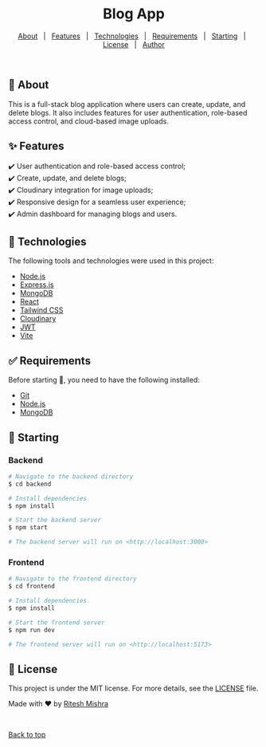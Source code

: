 <h1 align="center">Blog App</h1>

<p align="center">
  <a href="#dart-about">About</a> &#xa0; | &#xa0; 
  <a href="#sparkles-features">Features</a> &#xa0; | &#xa0;
  <a href="#rocket-technologies">Technologies</a> &#xa0; | &#xa0;
  <a href="#white_check_mark-requirements">Requirements</a> &#xa0; | &#xa0;
  <a href="#checkered_flag-starting">Starting</a> &#xa0; | &#xa0;
  <a href="#memo-license">License</a> &#xa0; | &#xa0;
  <a href="https://github.com/{{YOUR_GITHUB_USERNAME}}" target="_blank">Author</a>
</p>

<br>

## :dart: About ##

This is a full-stack blog application where users can create, update, and delete blogs. It also includes features for user authentication, role-based access control, and cloud-based image uploads.

## :sparkles: Features ##

:heavy_check_mark: User authentication and role-based access control;\
:heavy_check_mark: Create, update, and delete blogs;\
:heavy_check_mark: Cloudinary integration for image uploads;\
:heavy_check_mark: Responsive design for a seamless user experience;\
:heavy_check_mark: Admin dashboard for managing blogs and users.

## :rocket: Technologies ##

The following tools and technologies were used in this project:

- [Node.js](https://nodejs.org/en/)
- [Express.js](https://expressjs.com/)
- [MongoDB](https://www.mongodb.com/)
- [React](https://reactjs.org/)
- [Tailwind CSS](https://tailwindcss.com/)
- [Cloudinary](https://cloudinary.com/)
- [JWT](https://jwt.io/)
- [Vite](https://vitejs.dev/)

## :white_check_mark: Requirements ##

Before starting :checkered_flag:, you need to have the following installed:

- [Git](https://git-scm.com)
- [Node.js](https://nodejs.org/en/)
- [MongoDB](https://www.mongodb.com/)

## :checkered_flag: Starting ##

### Backend

```bash
# Navigate to the backend directory
$ cd backend

# Install dependencies
$ npm install

# Start the backend server
$ npm start

# The backend server will run on <http://localhost:3000>
```

### Frontend

```bash
# Navigate to the frontend directory
$ cd frontend

# Install dependencies
$ npm install

# Start the frontend server
$ npm run dev

# The frontend server will run on <http://localhost:5173>
```

## :memo: License ##

This project is under the MIT license. For more details, see the [LICENSE](LICENSE) file.

Made with :heart: by <a href="https://github.com/{{YOUR_GITHUB_USERNAME}}" target="_blank">Ritesh Mishra</a>

&#xa0;

<a href="#top">Back to top</a>
